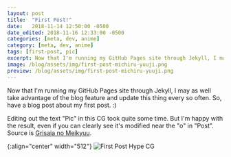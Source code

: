 ```yaml
---
layout: post
title:  "First Post!"
date:   2018-11-14 12:50:00 -0500
date_edited: 2018-11-16 12:33:00 -0500
categories: [meta, dev, anime]
category: [meta, dev, anime]
tags: [first-post, pic]
excerpt: Now that I'm running my GitHub Pages site through Jekyll, I may as well take advantage of the blog feature...
image: /blog/assets/img/first-post-michiru-yuuji.png
preview: /blog/assets/img/first-post-michiru-yuuji.png
---
```


Now that I'm running my GitHub Pages site through Jekyll, I may as well take advantage of the blog feature and update this thing every so often. So, have a blog post about my first post. :)

Editing out the text "Pic" in this CG took quite some time. But I'm happy with the result, even if you can clearly see it's modified near the "o" in "Post". Source is [Grisaia no Meikyuu](https://vndb.org/v7723).

{:align="center" width="512"}
![First Post Hype CG](/blog/assets/img/first-post-michiru-yuuji.png)